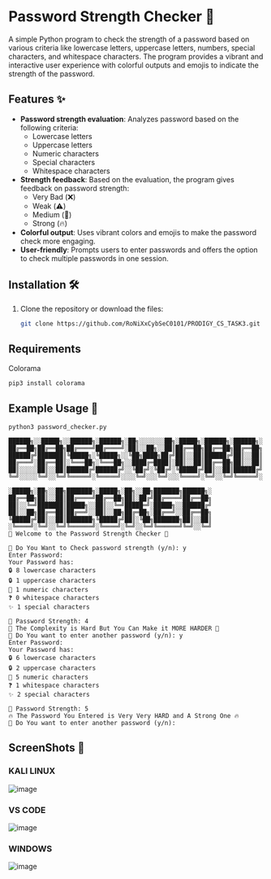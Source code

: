 # Password Strength Checker 🎉

A simple Python program to check the strength of a password based on various criteria like lowercase letters, uppercase letters, numbers, special characters, and whitespace characters. The program provides a vibrant and interactive user experience with colorful outputs and emojis to indicate the strength of the password.

## Features ✨
- **Password strength evaluation**: Analyzes password based on the following criteria:
  - Lowercase letters
  - Uppercase letters
  - Numeric characters
  - Special characters
  - Whitespace characters
- **Strength feedback**: Based on the evaluation, the program gives feedback on password strength:
  - Very Bad (❌)
  - Weak (⚠️)
  - Medium (💪)
  - Strong (🔥)
- **Colorful output**: Uses vibrant colors and emojis to make the password check more engaging.
- **User-friendly**: Prompts users to enter passwords and offers the option to check multiple passwords in one session.

## Installation 🛠️

1. Clone the repository or download the files:

   ```bash
   git clone https://github.com/RoNiXxCybSeC0101/PRODIGY_CS_TASK3.git
   ```

## Requirements

Colorama

```
pip3 install colorama
```

## Example Usage 🔭

```
python3 password_checker.py

██████╗░░█████╗░░██████╗░██████╗░██╗░░░░░░░██╗░█████╗░██████╗░██████╗░
██╔══██╗██╔══██╗██╔════╝██╔════╝░██║░░██╗░░██║██╔══██╗██╔══██╗██╔══██╗
██████╔╝███████║╚█████╗░╚█████╗░░╚██╗████╗██╔╝██║░░██║██████╔╝██║░░██║
██╔═══╝░██╔══██║░╚═══██╗░╚═══██╗░░████╔═████║░██║░░██║██╔══██╗██║░░██║
██║░░░░░██║░░██║██████╔╝██████╔╝░░╚██╔╝░╚██╔╝░╚█████╔╝██║░░██║██████╔╝
╚═╝░░░░░╚═╝░░╚═╝╚═════╝░╚═════╝░░░░╚═╝░░░╚═╝░░░╚════╝░╚═╝░░╚═╝╚═════╝░

░█████╗░██╗░░██╗███████╗░█████╗░██╗░░██╗███████╗██████╗░
██╔══██╗██║░░██║██╔════╝██╔══██╗██║░██╔╝██╔════╝██╔══██╗
██║░░╚═╝███████║█████╗░░██║░░╚═╝█████═╝░█████╗░░██████╔╝
██║░░██╗██╔══██║██╔══╝░░██║░░██╗██╔═██╗░██╔══╝░░██╔══██╗
╚█████╔╝██║░░██║███████╗╚█████╔╝██║░╚██╗███████╗██║░░██║
░╚════╝░╚═╝░░╚═╝╚══════╝░╚════╝░╚═╝░░╚═╝╚══════╝╚═╝░░╚═╝
🎉 Welcome to the Password Strength Checker 🎉
    
💬 Do You Want to Check password strength (y/n): y
Enter Password: 
Your Password has:
🔒 8 lowercase characters
🔒 1 uppercase characters
🔢 1 numeric characters
❓ 0 whitespace characters
✨ 1 special characters

💼 Password Strength: 4
💪 The Complexity is Hard But You Can Make it MORE HARDER 💪
🤔 Do You want to enter another password (y/n): y
Enter Password: 
Your Password has:
🔒 6 lowercase characters
🔒 2 uppercase characters
🔢 5 numeric characters
❓ 1 whitespace characters
✨ 2 special characters

💼 Password Strength: 5
🔥 The Password You Entered is Very Very HARD and A Strong One 🔥
🤔 Do You want to enter another password (y/n): 
```

## ScreenShots 📸

### KALI LINUX

![image](https://github.com/user-attachments/assets/8401dd5b-7733-444f-9936-61b3679eb14f)

### VS CODE

![image](https://github.com/user-attachments/assets/3cd3b048-3cd9-49c3-8159-d099e74ad63d)

### WINDOWS

![image](https://github.com/user-attachments/assets/4a6849ba-8b2d-4b97-abdc-529c7cc949fc)




